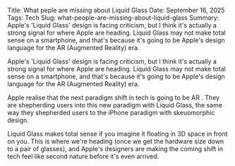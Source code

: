 Title: What peple are missing about Liquid Glass 
Date: September 16, 2025
Tags: Tech
Slug: what-people-are-missing-about-liquid-glass
Summary: Apple's 'Liquid Glass' design is facing criticism, but I think it's actually a strong signal for where Apple are heading. Liquid Glass may not make total sense on a smartphone, and that's because it's going to be Apple's design language for the AR (Augmented Reality) era.


Apple's 'Liquid Glass' design is facing criticism, but I think it's actually a strong signal for where Apple are heading. Liquid Glass may not make total sense on a smartphone, and that's because it's going to be Apple's design language for the AR (Augmented Reality) era.

Apple realise that the next paradigm shift in tech is going to be AR . They are shepherding users into this new paradigm with Liquid Glass, the same way they shepherded users to the iPhone paradigm with skeuomorphic design.

Liquid Glass makes total sense if you imagine it floating in 3D space in front on you. This is where we're heading (once we get the hardware size down to a pair of glasses), and Apple's designers are making the coming shift in tech feel like second nature before it's even arrived.